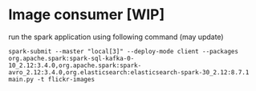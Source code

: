 # Image consumer [WIP]

run the spark application using following command (may update)
```
spark-submit --master "local[3]" --deploy-mode client --packages org.apache.spark:spark-sql-kafka-0-10_2.12:3.4.0,org.apache.spark:spark-avro_2.12:3.4.0,org.elasticsearch:elasticsearch-spark-30_2.12:8.7.1 main.py -t flickr-images 
```

